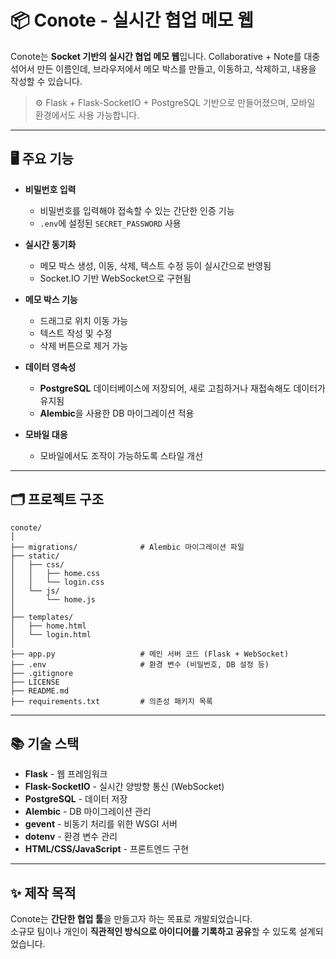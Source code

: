 # 📦 Conote - 실시간 협업 메모 웹

Conote는 **Socket 기반의 실시간 협업 메모 웹**입니다.
Collaborative + Note를 대충 섞어서 만든 이름인데,
브라우저에서 메모 박스를 만들고, 이동하고, 삭제하고, 내용을 작성할 수 있습니다.

> ⚙️ Flask + Flask-SocketIO + PostgreSQL 기반으로 만들어졌으며, 모바일 환경에서도 사용 가능합니다.

---

## 🖥️ 주요 기능

- **비밀번호 입력**  
  - 비밀번호를 입력해야 접속할 수 있는 간단한 인증 기능  
  - `.env`에 설정된 `SECRET_PASSWORD` 사용

- **실시간 동기화**  
  - 메모 박스 생성, 이동, 삭제, 텍스트 수정 등이 실시간으로 반영됨  
  - Socket.IO 기반 WebSocket으로 구현됨  

- **메모 박스 기능**  
  - 드래그로 위치 이동 가능  
  - 텍스트 작성 및 수정  
  - 삭제 버튼으로 제거 가능  

- **데이터 영속성**  
  - **PostgreSQL** 데이터베이스에 저장되어, 새로 고침하거나 재접속해도 데이터가 유지됨  
  - **Alembic**을 사용한 DB 마이그레이션 적용  

- **모바일 대응**  
  - 모바일에서도 조작이 가능하도록 스타일 개선  

---

## 🗂️ 프로젝트 구조

```
conote/
│
├── migrations/              # Alembic 마이그레이션 파일
├── static/
│   ├── css/
│   │   ├── home.css
│   │   └── login.css
│   └── js/
│       └── home.js
│
├── templates/
│   ├── home.html
│   └── login.html
│
├── app.py                   # 메인 서버 코드 (Flask + WebSocket)
├── .env                     # 환경 변수 (비밀번호, DB 설정 등)
├── .gitignore
├── LICENSE
├── README.md
├── requirements.txt         # 의존성 패키지 목록
```

---

## 📚 기술 스택

- **Flask** - 웹 프레임워크
- **Flask-SocketIO** - 실시간 양방향 통신 (WebSocket)
- **PostgreSQL** - 데이터 저장
- **Alembic** - DB 마이그레이션 관리
- **gevent** - 비동기 처리를 위한 WSGI 서버
- **dotenv** - 환경 변수 관리
- **HTML/CSS/JavaScript** - 프론트엔드 구현

---

## ✨ 제작 목적

Conote는 **간단한 협업 툴**을 만들고자 하는 목표로 개발되었습니다.  
소규모 팀이나 개인이 **직관적인 방식으로 아이디어를 기록하고 공유**할 수 있도록 설계되었습니다.

